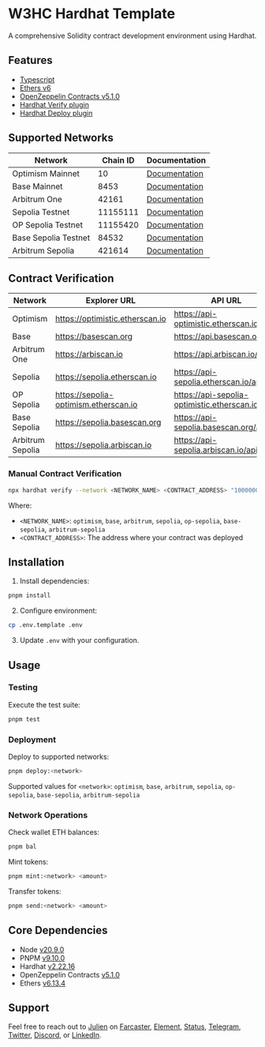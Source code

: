 # W3HC Hardhat Template

A comprehensive Solidity contract development environment using Hardhat.

## Features

-   [Typescript](https://www.typescriptlang.org/)
-   [Ethers v6](https://docs.ethers.org/v6/)
-   [OpenZeppelin Contracts v5.1.0](https://github.com/OpenZeppelin/openzeppelin-contracts/releases/tag/v5.1.0)
-   [Hardhat Verify plugin](https://hardhat.org/hardhat-runner/plugins/nomicfoundation-hardhat-verify)
-   [Hardhat Deploy plugin](https://github.com/wighawag/hardhat-deploy)

## Supported Networks

| Network | Chain ID | Documentation |
|---------|----------|---------------|
| Optimism Mainnet | 10 | [Documentation](https://docs.optimism.io/chain/networks#op-mainnet) |
| Base Mainnet | 8453 | [Documentation](https://docs.base.org/docs/network-information#base-mainnet) |
| Arbitrum One | 42161 | [Documentation](https://docs.arbitrum.io/welcome/get-started) |
| Sepolia Testnet | 11155111 | [Documentation](https://ethereum.org/nb/developers/docs/networks/#sepolia) |
| OP Sepolia Testnet | 11155420 | [Documentation](https://docs.optimism.io/chain/networks#op-sepolia) |
| Base Sepolia Testnet | 84532 | [Documentation](https://docs.base.org/docs/network-information/#base-testnet-sepolia) |
| Arbitrum Sepolia | 421614 | [Documentation](https://docs.arbitrum.io/welcome/get-started) |

## Contract Verification

| Network | Explorer URL | API URL | API Key Variable |
|---------|--------------|---------|-----------------|
| Optimism | https://optimistic.etherscan.io | https://api-optimistic.etherscan.io/api | OP_ETHERSCAN_API_KEY |
| Base | https://basescan.org | https://api.basescan.org/api | BASE_ETHERSCAN_API_KEY |
| Arbitrum One | https://arbiscan.io | https://api.arbiscan.io/api | ARBITRUM_ETHERSCAN_API_KEY |
| Sepolia | https://sepolia.etherscan.io | https://api-sepolia.etherscan.io/api | ETHERSCAN_API_KEY |
| OP Sepolia | https://sepolia-optimism.etherscan.io | https://api-sepolia-optimistic.etherscan.io/api | OP_ETHERSCAN_API_KEY |
| Base Sepolia | https://sepolia.basescan.org | https://api-sepolia.basescan.org/api | BASE_ETHERSCAN_API_KEY |
| Arbitrum Sepolia | https://sepolia.arbiscan.io | https://api-sepolia.arbiscan.io/api | ARBITRUM_ETHERSCAN_API_KEY |

### Manual Contract Verification

```bash
npx hardhat verify --network <NETWORK_NAME> <CONTRACT_ADDRESS> "10000000000000000000000"
```

Where:
- `<NETWORK_NAME>`: `optimism`, `base`, `arbitrum`, `sepolia`, `op-sepolia`, `base-sepolia`, `arbitrum-sepolia`
- `<CONTRACT_ADDRESS>`: The address where your contract was deployed

## Installation

1. Install dependencies:
```bash
pnpm install
```

2. Configure environment:
```bash
cp .env.template .env
```

3. Update `.env` with your configuration.

## Usage

### Testing

Execute the test suite:
```bash
pnpm test
```

### Deployment

Deploy to supported networks:
```bash
pnpm deploy:<network>
```
Supported values for `<network>`: `optimism`, `base`, `arbitrum`, `sepolia`, `op-sepolia`, `base-sepolia`, `arbitrum-sepolia`

### Network Operations

Check wallet ETH balances:
```bash
pnpm bal
```

Mint tokens:
```bash
pnpm mint:<network> <amount>
```

Transfer tokens:
```bash
pnpm send:<network> <amount>
```

## Core Dependencies

-   Node [v20.9.0](https://nodejs.org/uk/blog/release/v20.9.0/)
-   PNPM [v9.10.0](https://pnpm.io/pnpm-vs-npm)
-   Hardhat [v2.22.16](https://github.com/NomicFoundation/hardhat/releases/)
-   OpenZeppelin Contracts [v5.1.0](https://github.com/OpenZeppelin/openzeppelin-contracts/releases/tag/v5.1.0)
-   Ethers [v6.13.4](https://docs.ethers.org/v6/)

## Support

Feel free to reach out to [Julien](https://github.com/julienbrg) on [Farcaster](https://warpcast.com/julien-), [Element](https://matrix.to/#/@julienbrg:matrix.org), [Status](https://status.app/u/iwSACggKBkp1bGllbgM=#zQ3shmh1sbvE6qrGotuyNQB22XU5jTrZ2HFC8bA56d5kTS2fy), [Telegram](https://t.me/julienbrg), [Twitter](https://twitter.com/julienbrg), [Discord](https://discordapp.com/users/julienbrg), or [LinkedIn](https://www.linkedin.com/in/julienberanger/).